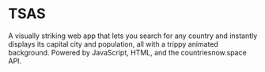 # TSAS
A visually striking web app that lets you search for any country and instantly displays its capital city and population, all with a trippy animated background. Powered by JavaScript, HTML, and the countriesnow.space API.
